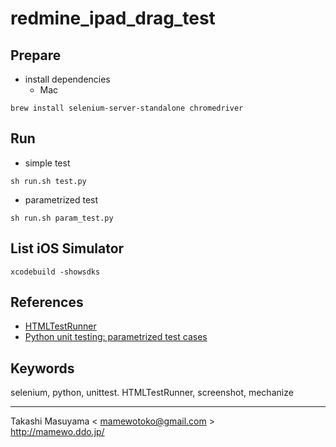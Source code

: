redmine_ipad_drag_test
======================

Prepare
-------
* install dependencies
  * Mac

```
brew install selenium-server-standalone chromedriver
```

Run
---
* simple test

```
sh run.sh test.py
```

* parametrized test

```
sh run.sh param_test.py
```

List iOS Simulator
------------------

```
xcodebuild -showsdks
```

References
----------
* [HTMLTestRunner](http://tungwaiyip.info/software/HTMLTestRunner.html)
* [Python unit testing: parametrized test cases](http://eli.thegreenplace.net/2011/08/02/python-unit-testing-parametrized-test-cases)

Keywords
--------
selenium, python, unittest. HTMLTestRunner, screenshot, mechanize

----
Takashi Masuyama < mamewotoko@gmail.com >  
http://mamewo.ddo.jp/
